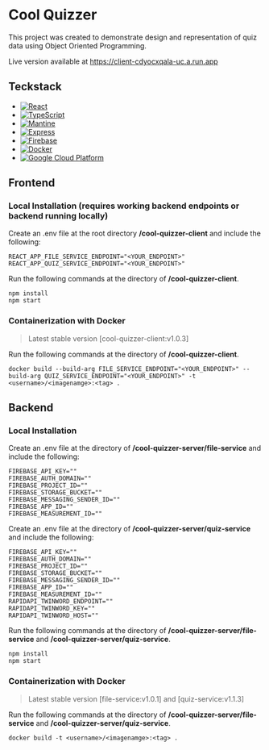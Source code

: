 # Cool Quizzer
This project was created to demonstrate design and representation of quiz data using Object Oriented Programming.

Live version available at https://client-cdyocxqala-uc.a.run.app

## Teckstack
* [![React](https://img.shields.io/badge/React-61DAFB?style=flat-square&logo=react&logoColor=white)](https://reactjs.org/)
* [![TypeScript](https://img.shields.io/badge/TypeScript-3178C6?style=flat-square&logo=typescript&logoColor=white)](https://www.typescriptlang.org/)
* [![Mantine](https://img.shields.io/badge/Mantine-6B5A95?style=flat-square&logo=mantine&logoColor=white)](https://mantine.dev/)
* [![Express](https://img.shields.io/badge/Express-000000?style=flat-square&logo=express&logoColor=white)](https://expressjs.com/)
* [![Firebase](https://img.shields.io/badge/Firebase-FFCA28?style=flat-square&logo=firebase&logoColor=black)](https://firebase.google.com/)
* [![Docker](https://img.shields.io/badge/Docker-2496ED?style=flat-square&logo=docker&logoColor=white)](https://www.docker.com/)
* [![Google Cloud Platform](https://img.shields.io/badge/Google_Cloud_Platform-4285F4?style=flat-square&logo=google-cloud&logoColor=white)](https://cloud.google.com/)

## Frontend
### Local Installation (requires working backend endpoints or backend running locally)
Create an .env file at the root directory **/cool-quizzer-client** and include the following:
```
REACT_APP_FILE_SERVICE_ENDPOINT="<YOUR_ENDPOINT>"
REACT_APP_QUIZ_SERVICE_ENDPOINT="<YOUR_ENDPOINT>"
```

Run the following commands at the directory of **/cool-quizzer-client**.
```
npm install
npm start
```

### Containerization with Docker
>Latest stable version [cool-quizzer-client:v1.0.3]

Run the following commands at the directory of **/cool-quizzer-client**.
```
docker build --build-arg FILE_SERVICE_ENDPOINT="<YOUR_ENDPOINT>" --build-arg QUIZ_SERVICE_ENDPOINT="<YOUR_ENDPOINT>" -t <username>/<imagenamge>:<tag> .
```

## Backend
### Local Installation
Create an .env file at the directory of **/cool-quizzer-server/file-service** and include the following:
```
FIREBASE_API_KEY=""
FIREBASE_AUTH_DOMAIN=""
FIREBASE_PROJECT_ID=""
FIREBASE_STORAGE_BUCKET=""
FIREBASE_MESSAGING_SENDER_ID=""
FIREBASE_APP_ID=""
FIREBASE_MEASUREMENT_ID=""
```
Create an .env file at the directory of **/cool-quizzer-server/quiz-service** and include the following:
```
FIREBASE_API_KEY=""
FIREBASE_AUTH_DOMAIN=""
FIREBASE_PROJECT_ID=""
FIREBASE_STORAGE_BUCKET=""
FIREBASE_MESSAGING_SENDER_ID=""
FIREBASE_APP_ID=""
FIREBASE_MEASUREMENT_ID=""
RAPIDAPI_TWINWORD_ENDPOINT=""
RAPIDAPI_TWINWORD_KEY=""
RAPIDAPI_TWINWORD_HOST=""
```

Run the following commands at the directory of **/cool-quizzer-server/file-service** and **/cool-quizzer-server/quiz-service**.
```
npm install
npm start
```

### Containerization with Docker
>Latest stable version [file-service:v1.0.1] and [quiz-service:v1.1.3]

Run the following commands at the directory of **/cool-quizzer-server/file-service** and **/cool-quizzer-server/quiz-service**.
```
docker build -t <username>/<imagenamge>:<tag> .
```